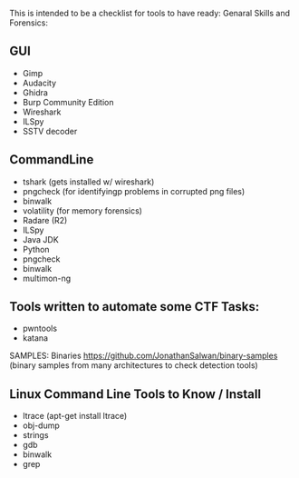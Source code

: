 This is intended to be a checklist for tools to have ready:
Genaral Skills and Forensics:
## GUI
* Gimp
* Audacity
* Ghidra
* Burp Community Edition
* Wireshark
* ILSpy
* SSTV decoder 

## CommandLine
* tshark (gets installed w/ wireshark)
* pngcheck (for identifyingp problems in corrupted png files)
* binwalk
* volatility (for memory forensics)
* Radare (R2) 
* ILSpy
* Java JDK
* Python
* pngcheck
* binwalk
* multimon-ng

## Tools written to automate some CTF Tasks:
* pwntools
* katana 

SAMPLES:
Binaries
https://github.com/JonathanSalwan/binary-samples  (binary samples from many architectures to check detection tools) 

## Linux Command Line Tools to Know / Install
* ltrace   (apt-get install ltrace)
* obj-dump 
* strings
* gdb
* binwalk
* grep

